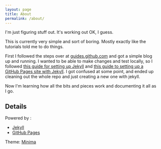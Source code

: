 ```yaml
---
layout: page
title: About
permalink: /about/
---
```

I'm just figuring stuff out. It's working out OK, I guess.

This is currently very simple and sort of boring. Mostly exactly like the tutorials told me to do things.

First I followed the steps over at [guides.github.com](https://guides.github.com/features/pages/) and got a simple blog up and running. I wanted to be able to make changes
and test locally, so I followed [this guide for setting up Jekyll](https://jekyllrb.com/docs/) and [this guide to setting up a GitHub Pages site with Jekyll](https://docs.github.com/en/free-pro-team@latest/github/working-with-github-pages/setting-up-a-github-pages-site-with-jekyll). I got confused at some point, and ended up cleaning out the
whole repo and just creating a new one with jekyll.

Now I'm learning how all the bits and pieces work and documenting it all as I go.

## Details

Powered by :
* [Jekyll](https://jekyllrb.com/)
* [GitHub Pages](https://pages.github.com/)

Theme: [Minima](https://github.com/jekyll/minima)

